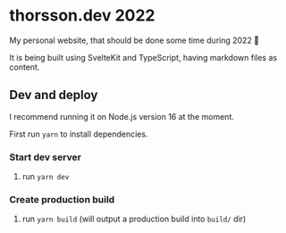 # thorsson.dev 2022

My personal website, that should be done some time during 2022 🤞

It is being built using SvelteKit and TypeScript, having markdown files as content.

## Dev and deploy

I recommend running it on Node.js version 16 at the moment.

First run `yarn` to install dependencies.

### Start dev server

1. run `yarn dev`

### Create production build

1. run `yarn build` (will output a production build into `build/` dir)
